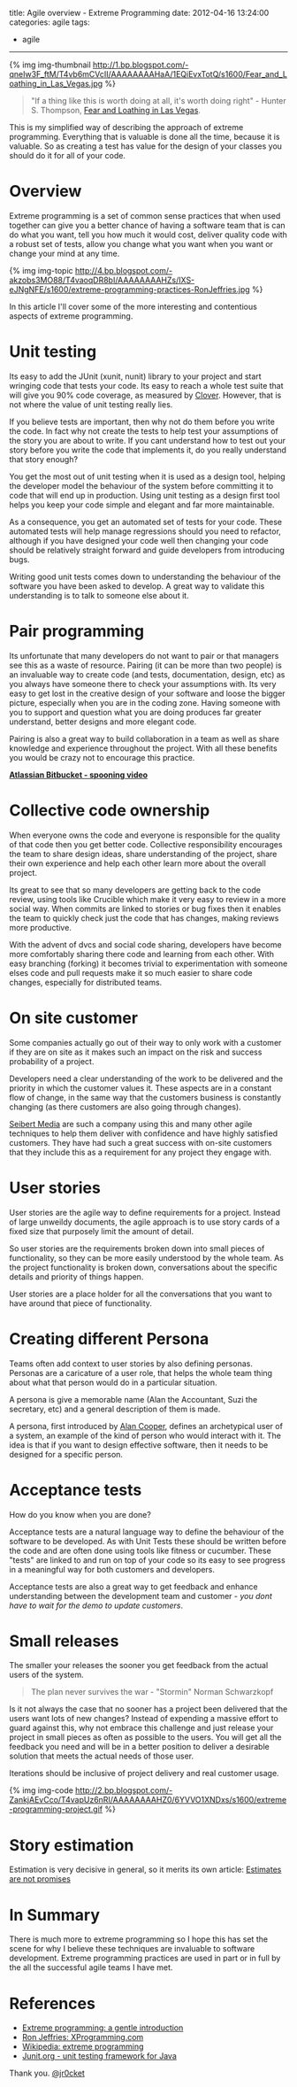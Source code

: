 title: Agile overview - Extreme Programming
date: 2012-04-16 13:24:00
categories: agile
tags: 
- agile
---

{% img img-thumbnail http://1.bp.blogspot.com/-qneIw3F_ftM/T4vb6mCVcII/AAAAAAAAHaA/1EQiEvxTotQ/s1600/Fear_and_Loathing_in_Las_Vegas.jpg %} 

> "If a thing like this is worth doing at all, it's worth doing right" - Hunter S. Thompson, [Fear and Loathing in Las Vegas](http://www.imdb.com/title/tt0120669/).

This is my simplified way of describing the approach of extreme programming.  Everything that is valuable is done all the time, because it is valuable.  So as creating a test has value for the design of your classes you should do it for all of your code.

<!-- more -->
# Overview

Extreme programming is a set of common sense practices that when used together can give you a better chance of having a software team that is can do what you want, tell you how much it would cost, deliver quality code with a robust set of tests, allow you change what you want when you want or change your mind at any time.

{% img img-topic http://4.bp.blogspot.com/-akzobs3MO88/T4vaoqDR8bI/AAAAAAAAHZs/IXS-eJNgNFE/s1600/extreme-programming-practices-RonJeffries.jpg %}

In this article I'll cover some of the more interesting and contentious aspects of extreme programming.

# Unit testing

Its easy to add the JUnit (xunit, nunit) library to your project and start wringing code that tests your code.  Its easy to reach a whole test suite that will give you 90% code coverage, as measured by [Clover](http://www.atlassian.com/software/clover/).  However, that is not where the value of unit testing really lies.

If you believe tests are important, then why not do them before you write the code.  In fact why not create the tests to help test your assumptions of the story you are about to write.  If you cant understand how to test out your story before you write the code that implements it, do you really understand that story enough?

You get the most out of unit testing when it is used as a design tool, helping the developer model the behaviour of the system before committing it to code that will end up in production.  Using unit testing as a design first tool helps you keep your code simple and elegant and far more maintainable.

As a consequence, you get an automated set of tests for your code.  These automated tests will help manage regressions should you need to refactor, although if you have designed your code well then changing your code should be relatively straight forward and guide developers from introducing bugs.

Writing good unit tests comes down to understanding the behaviour of the software you have been asked to develop.  A great way to validate this understanding is to talk to someone else about it.

# Pair programming

Its unfortunate that many developers do not want to pair or that managers see this as a waste of resource.  Pairing (it can be more than two people) is an invaluable way to create code (and tests, documentation, design, etc) as you always have someone there to check your assumptions with.  Its very easy to get lost in the creative design of your software and loose the bigger picture, especially when you are in the coding zone.  Having someone with you to support and question what you are doing produces far greater understand, better designs and more elegant code.

Pairing is also a great way to build collaboration in a team as well as share knowledge and experience throughout the project.  With all these benefits you would be crazy not to encourage this practice.

**[Atlassian Bitbucket - spooning video](https://bitbucket.org/spooning/)**

# Collective code ownership

When everyone owns the code and everyone is responsible for the quality of that code then you get better code.  Collective responsibility encourages the team to share design ideas, share understanding of the project, share their own experience and help each other learn more about the overall project.

Its great to see that so many developers are getting back to the code review, using tools like Crucible which make it very easy to review in a more social way.  When commits are linked to stories or bug fixes then it enables the team to quickly check just the code that has changes, making reviews more productive.

With the advent of dvcs and social code sharing, developers have become more comfortably sharing there code and learning from each other.  With easy branching (forking) it becomes trivial to experimentation with someone elses code and pull requests make it so much easier to share code changes, especially for distributed teams.

# On site customer

Some companies actually go out of their way to only work with a customer if they are on site as it makes such an impact on the risk and success probability of a project. 

Developers need a clear understanding of the work to be delivered and the priority in which the customer values it.  These aspects are in a constant flow of change, in the same way that the customers business is constantly changing (as there customers are also going through changes).

[Seibert Media](http://www.seibert-media.net/) are such a company using this and many other agile techniques to help them deliver with confidence and have highly satisfied customers.  They have had such a great success with on-site customers that they include this as a requirement for any project they engage with.

# User stories

User stories are the agile way to define requirements for a project.  Instead of large unweildy documents, the agile approach is to use story cards of a fixed size that purposely limit the amount of detail.

So user stories are the requirements broken down into small pieces of functionality, so they can be more easily understood by the whole team.  As the project functionality is broken down, conversations about the specific details and priority of things happen.

User stories are a place holder for all the conversations that you want to have around that piece of functionality.

# Creating different Persona 

Teams often add context to user stories by also defining personas.  Personas are a caricature of a user role, that helps the whole team thing about what that person would do in a particular situation.

A persona is give a memorable name (Alan the Accountant, Suzi the secretary, etc) and a general description of them is made.

A persona, first introduced by [Alan Cooper](http://www.cooper.com/), defines an archetypical user of a system, an example of the kind of person who would interact with it.  The idea is that if you want to design effective software, then it needs to be designed for a specific person.

# Acceptance tests

How do you know when you are done? 

Acceptance tests are a natural language way to define the behaviour of the software to be developed.  As with Unit Tests these should be written before the code and are often done using tools like fitness or cucumber.  These "tests" are linked to and run on top of your code so its easy to see progress in a meaningful way for both customers and developers.

Acceptance tests are also a great way to get feedback and enhance understanding between the development team and customer - _you dont have to wait for the demo to update customers_.

# Small releases

The smaller your releases the sooner you get feedback from the actual users of the system.

> The plan never survives the war - "Stormin" Norman Schwarzkopf

Is it not always the case that no sooner has a project been delivered that the users want lots of new changes?  Instead of expending a massive effort to guard against this, why not embrace this challenge and just release your project in small pieces as often as possible to the users.  You will get all the feedback you need and will be in a better position to deliver a desirable solution that meets the actual needs of those user.

Iterations should be inclusive of project delivery and real customer usage.

{% img img-code http://2.bp.blogspot.com/-ZankjAEvCco/T4vapUz6nRI/AAAAAAAAHZ0/6YVVO1XNDxs/s1600/extreme-programming-project.gif %}

# Story estimation
Estimation is very decisive in general, so it merits its own article: [Estimates are not promises](http://blog.jr0cket.co.uk/2010/08/my-favourite-estimation-technique.html)

# In Summary

There is much more to extreme programming so I hope this has set the scene for why I believe these techniques are invaluable to software development.  Extreme programming practices are used in part or in full by the all the successful agile teams I have met.

# References 

* [Extreme programming: a gentle introduction](http://www.extremeprogramming.org/)
* [Ron Jeffries: XProgramming.com](http://xprogramming.com/)
* [Wikipedia: extreme programming](http://en.wikipedia.org/wiki/Extreme_programming)
* [Junit.org - unit testing framework for Java](http://www.junit.org/)

Thank you.
[@jr0cket](https://twitter.com/jr0cket)
